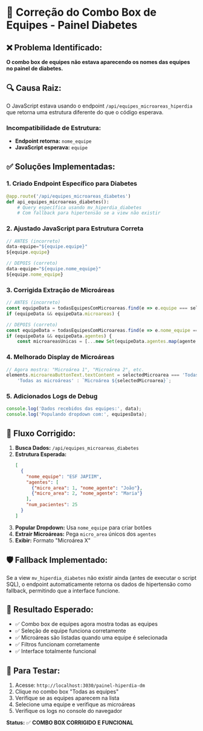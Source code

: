 # 🔧 Correção do Combo Box de Equipes - Painel Diabetes

## ❌ **Problema Identificado:**
**O combo box de equipes não estava aparecendo os nomes das equipes no painel de diabetes.**

## 🔍 **Causa Raiz:**
O JavaScript estava usando o endpoint `/api/equipes_microareas_hiperdia` que retorna uma estrutura diferente do que o código esperava.

### **Incompatibilidade de Estrutura:**
- **Endpoint retorna:** `nome_equipe`
- **JavaScript esperava:** `equipe`

## ✅ **Soluções Implementadas:**

### **1. Criado Endpoint Específico para Diabetes**
```python
@app.route('/api/equipes_microareas_diabetes')
def api_equipes_microareas_diabetes():
    # Query específica usando mv_hiperdia_diabetes
    # Com fallback para hipertensão se a view não existir
```

### **2. Ajustado JavaScript para Estrutura Correta**
```javascript
// ANTES (incorreto)
data-equipe="${equipe.equipe}"
${equipe.equipe}

// DEPOIS (correto) 
data-equipe="${equipe.nome_equipe}"
${equipe.nome_equipe}
```

### **3. Corrigida Extração de Microáreas**
```javascript
// ANTES (incorreto)
const equipeData = todasEquipesComMicroareas.find(e => e.equipe === selectedEquipe);
if (equipeData && equipeData.microareas) {

// DEPOIS (correto)
const equipeData = todasEquipesComMicroareas.find(e => e.nome_equipe === selectedEquipe);
if (equipeData && equipeData.agentes) {
    const microareasUnicas = [...new Set(equipeData.agentes.map(agente => agente.micro_area))];
```

### **4. Melhorado Display de Microáreas**
```javascript
// Agora mostra: "Microárea 1", "Microárea 2", etc.
elements.microareaButtonText.textContent = selectedMicroarea === 'Todas' ? 
    'Todas as microáreas' : `Microárea ${selectedMicroarea}`;
```

### **5. Adicionados Logs de Debug**
```javascript
console.log('Dados recebidos das equipes:', data);
console.log('Populando dropdown com:', equipesData);
```

## 🔄 **Fluxo Corrigido:**

1. **Busca Dados:** `/api/equipes_microareas_diabetes`
2. **Estrutura Esperada:**
   ```json
   [
     {
       "nome_equipe": "ESF JAPIIM",
       "agentes": [
         {"micro_area": 1, "nome_agente": "João"},
         {"micro_area": 2, "nome_agente": "Maria"}
       ],
       "num_pacientes": 25
     }
   ]
   ```
3. **Popular Dropdown:** Usa `nome_equipe` para criar botões
4. **Extrair Microáreas:** Pega `micro_area` únicos dos `agentes`
5. **Exibir:** Formato "Microárea X"

## 🛡️ **Fallback Implementado:**

Se a view `mv_hiperdia_diabetes` não existir ainda (antes de executar o script SQL), o endpoint automaticamente retorna os dados de hipertensão como fallback, permitindo que a interface funcione.

## 🎯 **Resultado Esperado:**

- ✅ Combo box de equipes agora mostra todas as equipes
- ✅ Seleção de equipe funciona corretamente  
- ✅ Microáreas são listadas quando uma equipe é selecionada
- ✅ Filtros funcionam corretamente
- ✅ Interface totalmente funcional

## 🚀 **Para Testar:**

1. Acesse: `http://localhost:3030/painel-hiperdia-dm`
2. Clique no combo box "Todas as equipes"
3. Verifique se as equipes aparecem na lista
4. Selecione uma equipe e verifique as microáreas
5. Verifique os logs no console do navegador

**Status:** ✅ **COMBO BOX CORRIGIDO E FUNCIONAL**